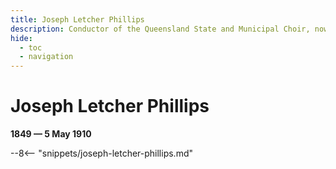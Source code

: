 ```yaml
---
title: Joseph Letcher Phillips
description: Conductor of the Queensland State and Municipal Choir, now the Queensland Choir
hide:
  - toc
  - navigation 
---
```


# Joseph Letcher Phillips

**1849 — 5 May 1910**

--8<-- "snippets/joseph-letcher-phillips.md"

